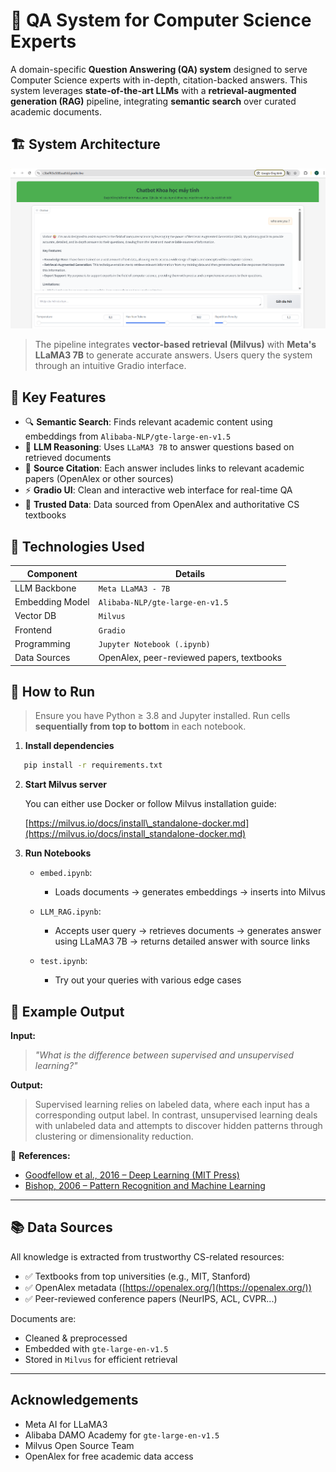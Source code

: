 # 🧠 QA System for Computer Science Experts

A domain-specific **Question Answering (QA) system** designed to serve Computer Science experts with in-depth, citation-backed answers. This system leverages **state-of-the-art LLMs** with a **retrieval-augmented generation (RAG)** pipeline, integrating **semantic search** over curated academic documents.

## 🏗️ System Architecture

![System Architecture](./system_architecture.png)

> The pipeline integrates **vector-based retrieval (Milvus)** with **Meta's LLaMA3 7B** to generate accurate answers. Users query the system through an intuitive Gradio interface.

## 📌 Key Features

- 🔍 **Semantic Search**: Finds relevant academic content using embeddings from `Alibaba-NLP/gte-large-en-v1.5`
- 🧠 **LLM Reasoning**: Uses `LLaMA3 7B` to answer questions based on retrieved documents
- 📎 **Source Citation**: Each answer includes links to relevant academic papers (OpenAlex or other sources)
- ⚡ **Gradio UI**: Clean and interactive web interface for real-time QA
- 🧾 **Trusted Data**: Data sourced from OpenAlex and authoritative CS textbooks

## 🔧 Technologies Used

<div align="center">

<table>
  <thead>
    <tr>
      <th>Component</th>
      <th>Details</th>
    </tr>
  </thead>
  <tbody>
    <tr>
      <td>LLM Backbone</td>
      <td><code>Meta LLaMA3 - 7B</code></td>
    </tr>
    <tr>
      <td>Embedding Model</td>
      <td><code>Alibaba-NLP/gte-large-en-v1.5</code></td>
    </tr>
    <tr>
      <td>Vector DB</td>
      <td><code>Milvus</code></td>
    </tr>
    <tr>
      <td>Frontend</td>
      <td><code>Gradio</code></td>
    </tr>
    <tr>
      <td>Programming</td>
      <td><code>Jupyter Notebook (.ipynb)</code></td>
    </tr>
    <tr>
      <td>Data Sources</td>
      <td>OpenAlex, peer-reviewed papers, textbooks</td>
    </tr>
  </tbody>
</table>

</div>



## 🚀 How to Run

> Ensure you have Python ≥ 3.8 and Jupyter installed. Run cells **sequentially from top to bottom** in each notebook.

1. **Install dependencies**

```bash
   pip install -r requirements.txt
````

2. **Start Milvus server**

   You can either use Docker or follow Milvus installation guide:

   [https://milvus.io/docs/install\_standalone-docker.md](https://milvus.io/docs/install_standalone-docker.md)

3. **Run Notebooks**

   * `embed.ipynb`:

     * Loads documents → generates embeddings → inserts into Milvus

   * `LLM_RAG.ipynb`:

     * Accepts user query → retrieves documents → generates answer using LLaMA3 7B → returns detailed answer with source links

   * `test.ipynb`:

     * Try out your queries with various edge cases

## 🧪 Example Output

**Input:**

> *"What is the difference between supervised and unsupervised learning?"*

**Output:**

> Supervised learning relies on labeled data, where each input has a corresponding output label. In contrast, unsupervised learning deals with unlabeled data and attempts to discover hidden patterns through clustering or dimensionality reduction.

📎 **References:**

* [Goodfellow et al., 2016 – Deep Learning (MIT Press)](https://www.deeplearningbook.org/)
* [Bishop, 2006 – Pattern Recognition and Machine Learning](https://link.springer.com/book/10.1007/978-0-387-45528-0)

---

## 📚 Data Sources

All knowledge is extracted from trustworthy CS-related resources:

* ✅ Textbooks from top universities (e.g., MIT, Stanford)
* ✅ OpenAlex metadata ([https://openalex.org/](https://openalex.org/))
* ✅ Peer-reviewed conference papers (NeurIPS, ACL, CVPR...)

Documents are:

* Cleaned & preprocessed
* Embedded with `gte-large-en-v1.5`
* Stored in `Milvus` for efficient retrieval

---

## Acknowledgements

* Meta AI for LLaMA3
* Alibaba DAMO Academy for `gte-large-en-v1.5`
* Milvus Open Source Team
* OpenAlex for free academic data access


